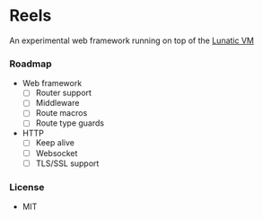 # Reels
An experimental web framework running on top of the [Lunatic VM](https://github.com/lunatic-solutions/lunatic)

### Roadmap
- Web framework
  - [ ] Router support
  - [ ] Middleware
  - [ ] Route macros
  - [ ] Route type guards
- HTTP
  - [ ] Keep alive
  - [ ] Websocket
  - [ ] TLS/SSL support

### License
- MIT
